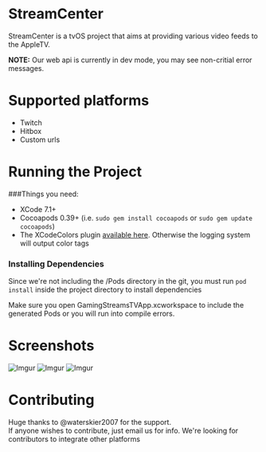 # StreamCenter

StreamCenter is a tvOS project that aims at providing various video feeds to the AppleTV.

**NOTE:** Our web api is currently in dev mode, you may see non-critial error messages.

# Supported platforms
* Twitch
* Hitbox
* Custom urls

# Running the Project

###Things you need:
* XCode 7.1+
* Cocoapods 0.39+ (i.e. `sudo gem install cocoapods` or `sudo gem update cocoapods`)
* The XCodeColors plugin [available here](https://github.com/robbiehanson/XcodeColors). Otherwise the logging system will output color tags

### Installing Dependencies	
Since we're not including the /Pods directory in the git, you must run `pod install` inside the project directory to install dependencies

Make sure you open GamingStreamsTVApp.xcworkspace to include the generated Pods or you will run into compile errors.  
# Screenshots
![Imgur](http://i.imgur.com/V2v5FND.png)
![Imgur](http://i.imgur.com/HvWh6PI.png)
![Imgur](http://i.imgur.com/PhUoqOB.jpg)

# Contributing
Huge thanks to @waterskier2007 for the support.  
If anyone wishes to contribute, just email us for info.
We're looking for contributors to integrate other platforms

